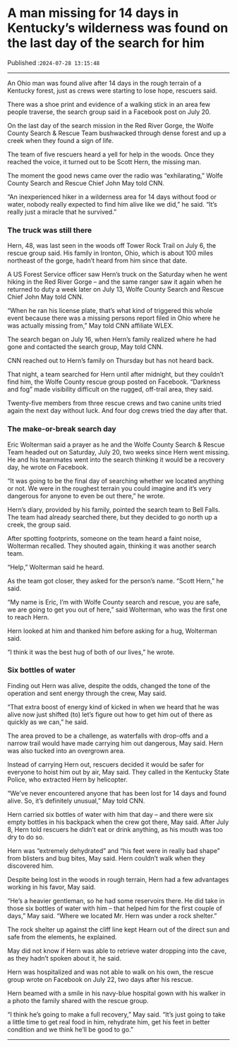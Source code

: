 # A man missing for 14 days in Kentucky’s wilderness was found on the last day of the search for him

Published :`2024-07-28 13:15:48`

---

An Ohio man was found alive after 14 days in the rough terrain of a Kentucky forest, just as crews were starting to lose hope, rescuers said.

There was a shoe print and evidence of a walking stick in an area few people traverse, the search group said in a Facebook post on July 20.

On the last day of the search mission in the Red River Gorge, the Wolfe County Search & Rescue Team bushwacked through dense forest and up a creek when they found a sign of life.

The team of five rescuers heard a yell for help in the woods. Once they reached the voice, it turned out to be Scott Hern, the missing man.

The moment the good news came over the radio was “exhilarating,” Wolfe County Search and Rescue Chief John May told CNN.

“An inexperienced hiker in a wilderness area for 14 days without food or water, nobody really expected to find him alive like we did,” he said. “It’s really just a miracle that he survived.”

### The truck was still there

Hern, 48, was last seen in the woods off Tower Rock Trail on July 6, the rescue group said. His family in Ironton, Ohio, which is about 100 miles northeast of the gorge, hadn’t heard from him since that date.

A US Forest Service officer saw Hern’s truck on the Saturday when he went hiking in the Red River Gorge – and the same ranger saw it again when he returned to duty a week later on July 13, Wolfe County Search and Rescue Chief John May told CNN.

“When he ran his license plate, that’s what kind of triggered this whole event because there was a missing persons report filed in Ohio where he was actually missing from,” May told CNN affiliate WLEX.

The search began on July 16, when Hern’s family realized where he had gone and contacted the search group, May told CNN.

CNN reached out to Hern’s family on Thursday but has not heard back.

That night, a team searched for Hern until after midnight, but they couldn’t find him, the Wolfe County rescue group posted on Facebook. “Darkness and fog” made visibility difficult on the rugged, off-trail area, they said.

Twenty-five members from three rescue crews and two canine units tried again the next day without luck. And four dog crews tried the day after that.

### The make-or-break search day

Eric Wolterman said a prayer as he and the Wolfe County Search & Rescue Team headed out on Saturday, July 20, two weeks since Hern went missing. He and his teammates went into the search thinking it would be a recovery day, he wrote on Facebook.

“It was going to be the final day of searching whether we located anything or not. We were in the roughest terrain you could imagine and it’s very dangerous for anyone to even be out there,” he wrote.

Hern’s diary, provided by his family, pointed the search team to Bell Falls. The team had already searched there, but they decided to go north up a creek, the group said.

After spotting footprints, someone on the team heard a faint noise, Wolterman recalled. They shouted again, thinking it was another search team.

“Help,” Wolterman said he heard.

As the team got closer, they asked for the person’s name. “Scott Hern,” he said.

“My name is Eric, I’m with Wolfe County search and rescue, you are safe, we are going to get you out of here,” said Wolterman, who was the first one to reach Hern.

Hern looked at him and thanked him before asking for a hug, Wolterman said.

“I think it was the best hug of both of our lives,” he wrote.

### Six bottles of water

Finding out Hern was alive, despite the odds, changed the tone of the operation and sent energy through the crew, May said.

“That extra boost of energy kind of kicked in when we heard that he was alive now just shifted (to) let’s figure out how to get him out of there as quickly as we can,” he said.

The area proved to be a challenge, as waterfalls with drop-offs and a narrow trail would have made carrying him out dangerous, May said. Hern was also tucked into an overgrown area.

Instead of carrying Hern out, rescuers decided it would be safer for everyone to hoist him out by air, May said. They called in the Kentucky State Police, who extracted Hern by helicopter.

“We’ve never encountered anyone that has been lost for 14 days and found alive. So, it’s definitely unusual,” May told CNN.

Hern carried six bottles of water with him that day – and there were six empty bottles in his backpack when the crew got there, May said. After July 8, Hern told rescuers he didn’t eat or drink anything, as his mouth was too dry to do so.

Hern was “extremely dehydrated” and “his feet were in really bad shape” from blisters and bug bites, May said. Hern couldn’t walk when they discovered him.

Despite being lost in the woods in rough terrain, Hern had a few advantages working in his favor, May said.

“He’s a heavier gentleman, so he had some reservoirs there. He did take in those six bottles of water with him – that helped him for the first couple of days,” May said. “Where we located Mr. Hern was under a rock shelter.”

The rock shelter up against the cliff line kept Hearn out of the direct sun and safe from the elements, he explained.

May did not know if Hern was able to retrieve water dropping into the cave, as they hadn’t spoken about it, he said.

Hern was hospitalized and was not able to walk on his own, the rescue group wrote on Facebook on July 22, two days after his rescue.

Hern beamed with a smile in his navy-blue hospital gown with his walker in a photo the family shared with the rescue group.

“I think he’s going to make a full recovery,” May said. “It’s just going to take a little time to get real food in him, rehydrate him, get his feet in better condition and we think he’ll be good to go.”

---

